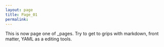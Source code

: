 ```yaml
---
layout: page
title: Page_01
permalink:
---
```


This is now page one of _pages.
Try to get to grips with markdown, front matter, YAML as a editing tools.

